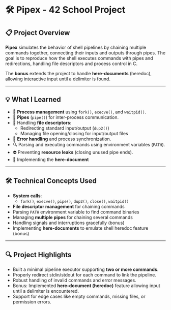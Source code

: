 # 🛠️ Pipex - 42 School Project

## 📋 Project Overview

**Pipex** simulates the behavior of shell pipelines by chaining multiple commands together, connecting their inputs and outputs through pipes. The goal is to reproduce how the shell executes commands with pipes and redirections, handling file descriptors and process control in C.

The **bonus** extends the project to handle **here-documents** (heredoc), allowing interactive input until a delimiter is found.

---

## 💡 What I Learned

- 🧩 **Process management** using `fork()`, `execve()`, and `waitpid()`.
- 🔄 **Pipes** (`pipe()`) for inter-process communication.
- 📂 Handling **file descriptors**:
  - Redirecting standard input/output (`dup2()`)
  - Managing file opening/closing for input/output files
- 🚨 **Error handling** and process synchronization.
- 🔍 Parsing and executing commands using environment variables (`PATH`).
- ⛔ Preventing **resource leaks** (closing unused pipe ends).
- 🎯 Implementing the **here-document**

---

## 🛠 Technical Concepts Used

- **System calls**:
  - `fork()`, `execve()`, `pipe()`, `dup2()`, `close()`, `waitpid()`
- **File descriptor management** for chaining commands
- Parsing `PATH` environment variable to find command binaries
- Managing **multiple pipes** for chaining several commands
- Handling signals and interruptions gracefully (bonus)
- Implementing **here-documents** to emulate shell heredoc feature (bonus)

---

## 🔍 Project Highlights

- Built a minimal pipeline executor supporting **two or more commands**.
- Properly redirect stdin/stdout for each command to link the pipeline.
- Robust handling of invalid commands and error messages.
- Bonus: Implemented **here-document (heredoc)** feature allowing input until a delimiter is encountered.
- Support for edge cases like empty commands, missing files, or permission errors.
